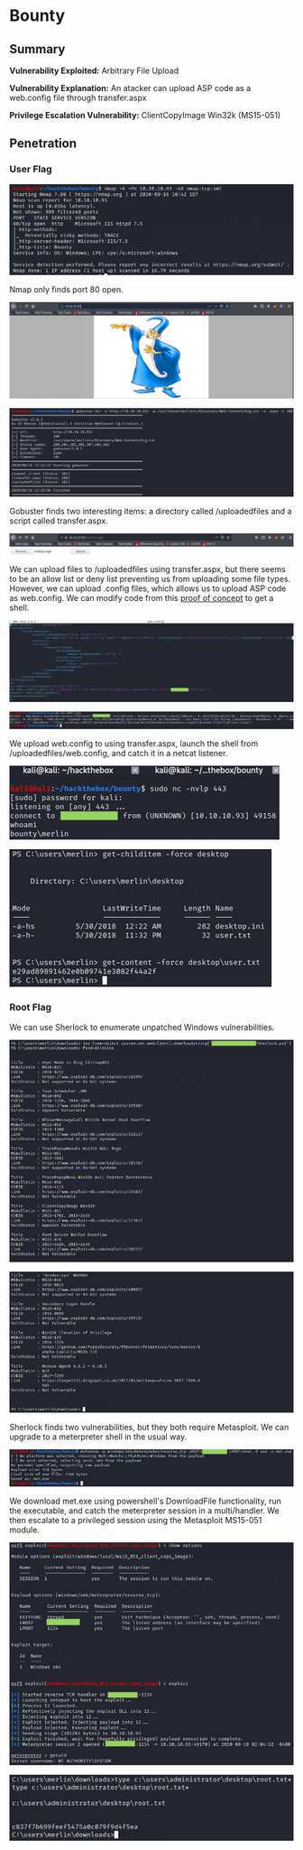 # Bounty

## Summary

**Vulnerability Exploited:** Arbitrary File Upload

**Vulnerability Explanation:** An atacker can upload ASP code as a web.config file through transfer.aspx

**Privilege Escalation Vulnerability:** ClientCopyImage Win32k (MS15-051)

## Penetration

### User Flag

![](screenshots/nmap-tcp.png)

Nmap only finds port 80 open.

![](screenshots/homepage.png)

![](screenshots/gobuster-big.png)

Gobuster finds two interesting items: a directory called /uploadedfiles and a script called transfer.aspx.

![](screenshots/transfer.png)

We can upload files to /uploadedfiles using transfer.aspx, but there seems to be an allow list or deny list preventing us from uploading some file types. However, we can upload .config files, which allows us to upload ASP code as web.config. We can modify code from this [proof of concept](https://poc-server.com/blog/2018/05/22/rce-by-uploading-a-web-config/) to get a shell.

![](screenshots/web-config.png)

![](screenshots/shell-ps1.png)

We upload web.config to using transfer.aspx, launch the shell from /uploadedfiles/web.config, and catch it in a netcat listener.

![](screenshots/merlin-proof.png)

![](screenshots/user-flag.png)

### Root Flag

We can use Sherlock to enumerate unpatched Windows vulnerabilities.

![](screenshots/sherlock1.png)

![](screenshots/sherlock2.png)

Sherlock finds two vulnerabilities, but they both require Metasploit. We can upgrade to a meterpreter shell in the usual way.

![](screenshots/msfvenom-payload.png)

We download met.exe using powershell's DownloadFile functionality, run the executable, and catch the meterpreter session in a multi/handler. We then escalate to a privileged session using the Metasploit MS15-051 module.

![](screenshots/system-proof.png)

![](screenshots/root-flag.png)